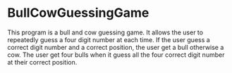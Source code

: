 # BullCowGuessingGame
This program is a bull  and cow guessing game. 
 It allows the user to repeatedly guess a four digit number at each time.
 If the user guess a correct digit number and a correct position, the user get a bull otherwise a cow.
 The user get four bulls when it guess all the four correct digit number at their correct position.

